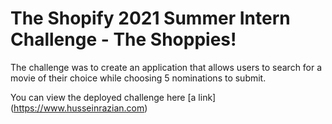 # The Shopify 2021 Summer Intern Challenge - The Shoppies!

The challenge was to create an application that allows users to search for a movie of their choice while choosing 5 nominations to submit.

You can view the deployed challenge here [a link] (https://www.husseinrazian.com)
